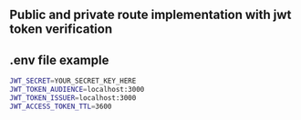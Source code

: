 ## Public and private route implementation with jwt token verification 

## .env file example
```bash
JWT_SECRET=YOUR_SECRET_KEY_HERE
JWT_TOKEN_AUDIENCE=localhost:3000
JWT_TOKEN_ISSUER=localhost:3000
JWT_ACCESS_TOKEN_TTL=3600
```
